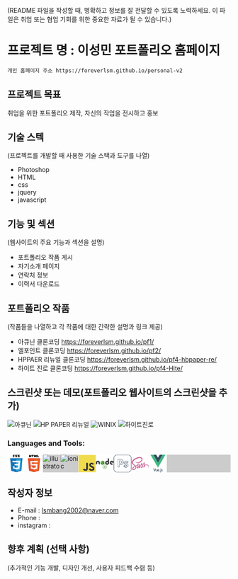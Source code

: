 (README 파일을 작성할 때, 명확하고 정보를 잘 전달할 수 있도록 노력하세요. 이 파일은 취업 또는 협업 기회를 위한 중요한 자료가 될 수 있습니다.)

# 프로젝트 명 : 이성민 포트폴리오 홈페이지
```bash
개인 홈페이지 주소 https://foreverlsm.github.io/personal-v2
```
## 프로젝트 목표
취업을 위한 포트폴리오 제작, 자신의 작업을 전시하고 홍보

## 기술 스텍
(프로젝트를 개발할 때 사용한 기술 스택과 도구를 나열)
- Photoshop
- HTML
- css
- jquery
- javascript

## 기능 및 섹션
(웹사이트의 주요 기능과 섹션을 설명)

- 포트폴리오 작품 게시
- 자기소개 페이지
- 연락처 정보
- 이력서 다운로드 

## 포트폴리오 작품
(작품들을 나열하고 각 작품에 대한 간략한 설명과 링크 제공)
- 아큐닌 클론코딩 https://foreverlsm.github.io/pf1/
- 엘포인트 클론코딩 https://foreverlsm.github.io/pf2/
- HPPAER 리뉴얼 클론코딩 https://foreverlsm.github.io/pf4-hbpaper-re/
- 하이트 진로 클론코딩 https://foreverlsm.github.io/pf4-Hite/

## 스크린샷 또는 데모(포트폴리오 웹사이트의 스크린샷을 추가)
![아큐닌](https://github.com/ForeverLSM/personal-v2/assets/150096222/83893c1b-f993-4e25-bc57-92fd5176a3f2)
![HP PAPER 리뉴얼](https://github.com/ForeverLSM/personal-v2/assets/150096222/e1311fde-89cd-492a-a205-e37f4c41bfdc)
![WINIX](https://github.com/ForeverLSM/personal-v2/assets/150096222/ec2e9f57-2f85-48b3-8cc1-edfd1095adf7)
![하이트진로](https://github.com/ForeverLSM/personal-v2/assets/150096222/b1b107a3-2063-4789-b80d-ee684029edd3)


<h3 align="left">Languages and Tools:</h3>
<p align="left" style="display: flex; white-space: pre-line; background-color:#ccc;">
   <img src="https://raw.githubusercontent.com/devicons/devicon/master/icons/css3/css3-original-wordmark.svg" alt="css3" width="40" height="40"/>
   <img src="https://raw.githubusercontent.com/devicons/devicon/master/icons/html5/html5-original-wordmark.svg" alt="html5" width="40" height="40"/>
   <img src="https://www.vectorlogo.zone/logos/adobe_illustrator/adobe_illustrator-icon.svg" alt="illustrator" width="40" height="40"/>
   <img src="https://upload.wikimedia.org/wikipedia/commons/d/d1/Ionic_Logo.svg" alt="ionic" width="40" height="40"/> 
   <img src="https://raw.githubusercontent.com/devicons/devicon/master/icons/javascript/javascript-original.svg" alt="javascript" width="40" height="40"/>
   <img src="https://raw.githubusercontent.com/devicons/devicon/master/icons/nodejs/nodejs-original-wordmark.svg" alt="nodejs" width="40" height="40"/>
   <img src="https://raw.githubusercontent.com/devicons/devicon/master/icons/photoshop/photoshop-line.svg" alt="photoshop" width="40" height="40"/>
   <img src="https://raw.githubusercontent.com/devicons/devicon/master/icons/sass/sass-original.svg" alt="sass" width="40" height="40"/>
   <img src="https://raw.githubusercontent.com/devicons/devicon/master/icons/vuejs/vuejs-original-wordmark.svg" alt="vuejs" width="40" height="40"/>
</p>

## 작성자 정보
- E-mail : lsmbang2002@naver.com
- Phone :
- instagram : 

## 향후 계획 (선택 사항)
(추가적인 기능 개발, 디자인 개선, 사용자 피드백 수렴 등)
